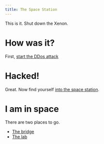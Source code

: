 ```yaml
---
title: The Space Station
---
```


This is it. Shut down the Xenon.

# How was it?
First, [start the DDos attack](020-ddos.md)

# Hacked!
Great. Now find yourself [into the space station](030-pressurized-door.md).

# I am in space
There are two places to go.
 - [The bridge](050-bridge/index.md)
 - [The lab](060-lab/index.md)
